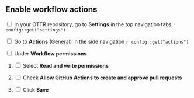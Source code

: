 ## Enable workflow actions

<input type="checkbox">  In your OTTR repository, go to **Settings** in the top navigation tabs `r config::get("settings")`

<input type="checkbox">  Go to **Actions** (General) in the side navigation `r config::get("actions")`

<input type="checkbox">   Under **Workflow permissions**

1. <input type="checkbox"> Select **Read and write permissions**

2. <input type="checkbox">  Check **Allow GitHub Actions to create and approve pull requests**

3. <input type="checkbox">  Click **Save**
